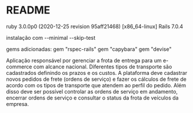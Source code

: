 # README

ruby 3.0.0p0 (2020-12-25 revision 95aff21468) [x86_64-linux]
Rails 7.0.4

instalação com --minimal --skip-test

gems adicionadas:
gem "rspec-rails"
gem "capybara"
gem "devise"

Aplicação responsável por gerenciar a frota de entrega para um e-commerce com alcance nacional. Diferentes tipos de transporte são cadastrados definindo os prazos e os custos. A plataforma deve cadastrar novos pedidos de frete (ordens de serviço) e fazer os cálculos de frete de acordo com os tipos de transporte que atendem ao perfil do pedido. Além disso deve ser possível controlar as ordens de serviço em andamento, encerrar ordens de serviço e consultar o status da frota de veículos da empresa.
